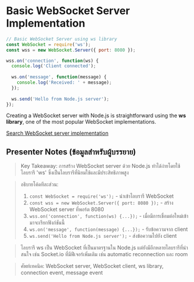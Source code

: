 # Basic WebSocket Server Implementation

```javascript
// Basic WebSocket Server using ws library
const WebSocket = require('ws');
const wss = new WebSocket.Server({ port: 8080 });

wss.on('connection', function(ws) {
  console.log('Client connected');
  
  ws.on('message', function(message) {
    console.log('Received: ' + message);
  });
  
  ws.send('Hello from Node.js server');
});
```

Creating a WebSocket server with Node.js is straightforward using the **ws library**, one of the most popular WebSocket implementations.

[Search WebSocket server implementation](https://www.google.com/search?q=WebSocket+server+implementation+nodejs&tbm=isch)

## Presenter Notes (ข้อมูลสำหรับผู้บรรยาย)

> Key Takeaway: การสร้าง WebSocket server ด้วย Node.js ทำได้ง่ายโดยใช้ไลบรารี 'ws' ซึ่งเป็นไลบรารีที่นิยมใช้และมีประสิทธิภาพสูง

> อธิบายโค้ดทีละส่วน:
> 1. `const WebSocket = require('ws');` - นำเข้าไลบรารี WebSocket
> 2. `const wss = new WebSocket.Server({ port: 8080 });` - สร้าง WebSocket server ที่พอร์ต 8080
> 3. `wss.on('connection', function(ws) {...});` - เมื่อมีการเชื่อมต่อใหม่เข้ามาจะเรียกฟังก์ชันนี้
> 4. `ws.on('message', function(message) {...});` - รับข้อความจาก client
> 5. `ws.send('Hello from Node.js server');` - ส่งข้อความไปยัง client

> ไลบรารี ws เป็น WebSocket ที่เป็นมาตรฐานใน Node.js แต่ยังมีอีกหลายไลบรารีที่น่าสนใจ เช่น Socket.io ที่มีฟีเจอร์เพิ่มเติม เช่น automatic reconnection และ room

> ศัพท์เทคนิค: WebSocket server, WebSocket client, ws library, connection event, message event
